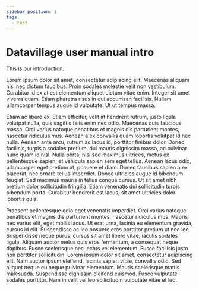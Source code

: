 ```yaml
---
sidebar_position: 1
tags:
  - test
---
```


# Datavillage user manual intro
This is our introduction.

Lorem ipsum dolor sit amet, consectetur adipiscing elit. Maecenas aliquam nisi nec dictum faucibus. Proin sodales molestie velit non vestibulum. Curabitur id ex at est elementum aliquet dictum vitae enim. Integer sit amet viverra quam. Etiam pharetra risus in dui accumsan facilisis. Nullam ullamcorper tempus augue id vulputate. Ut ut tempus massa.

Etiam ac libero ex. Etiam efficitur, velit at hendrerit rutrum, justo ligula volutpat nulla, quis sagittis felis enim nec odio. Maecenas quis faucibus massa. Orci varius natoque penatibus et magnis dis parturient montes, nascetur ridiculus mus. Aenean a ex convallis quam lobortis volutpat id nec nulla. Aenean ante arcu, rutrum ac lacus id, porttitor finibus dolor. Donec facilisis, turpis a sodales pretium, dui mauris dignissim massa, ac pulvinar nunc quam id nisl. Nulla porta, nisi sed maximus ultrices, metus ex pellentesque sapien, et vehicula sapien sem eget tellus. Aenean lacus odio, ullamcorper eget pretium at, posuere et diam. Donec faucibus sapien a ex placerat, nec ornare tellus imperdiet. Donec ultricies augue id bibendum feugiat. Sed maximus mauris in tellus congue cursus. Ut sit amet nibh pretium dolor sollicitudin fringilla. Etiam venenatis dui sollicitudin turpis bibendum porta. Curabitur hendrerit est lacus, sit amet ultricies dolor lobortis quis.

Praesent pellentesque odio eget venenatis imperdiet. Orci varius natoque penatibus et magnis dis parturient montes, nascetur ridiculus mus. Mauris nec varius elit, eget mollis lacus. Ut erat urna, lacinia eu elementum gravida, cursus id elit. Suspendisse ac leo posuere eros porttitor pretium ut nec leo. Suspendisse neque purus, cursus sit amet libero vitae, iaculis sodales ligula. Aliquam auctor metus quis eros fermentum, a consequat neque dapibus. Fusce scelerisque nec lectus vel elementum. Fusce facilisis justo non porttitor sollicitudin. Lorem ipsum dolor sit amet, consectetur adipiscing elit. Nam auctor ipsum eleifend, lacinia sapien vitae, convallis odio. Sed aliquet neque eu neque pulvinar elementum. Mauris scelerisque mattis malesuada. Suspendisse dignissim eleifend euismod. Fusce vulputate sodales porttitor. Nam in velit vel leo sollicitudin vulputate vitae et leo.
